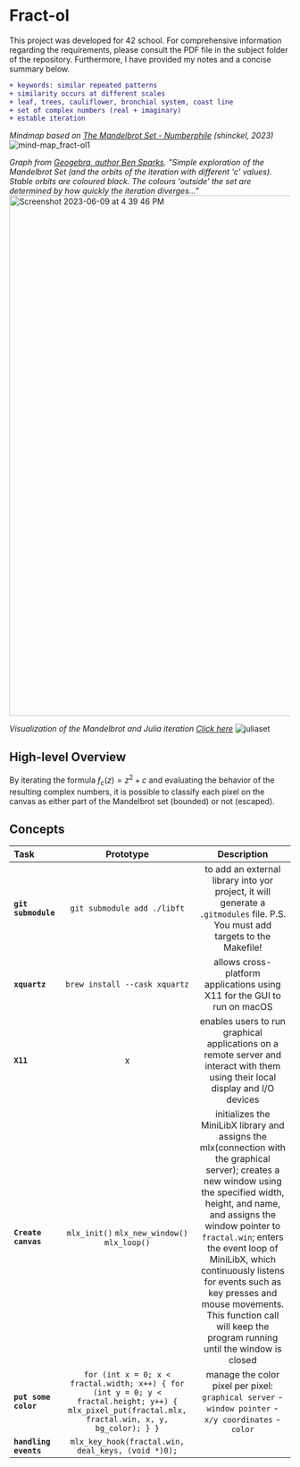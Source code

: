 # Fract-ol
This project was developed for 42 school. For comprehensive information regarding the requirements, please consult the PDF file in the subject folder of the repository. Furthermore, I have provided my notes and a concise summary below.
``` diff
+ keywords: similar repeated patterns
+ similarity occurs at different scales
+ leaf, trees, cauliflower, bronchial system, coast line
+ set of complex numbers (real + imaginary)
+ estable iteration
```
_Mindmap based on [The Mandelbrot Set - Numberphile](https://www.youtube.com/watch?v=NGMRB4O922I) (shinckel, 2023)_
![mind-map_fract-ol1](https://github.com/shinckel/fract-ol/assets/115558344/2ab02efd-7e0a-4ee9-90f2-67190a281f34)

_Graph from [Geogebra, author Ben Sparks](https://www.geogebra.org/m/BUVhcRSv#material/Npd3kBKn).
"Simple exploration of the Mandelbrot Set (and the orbits of the iteration with different 'c' values). Stable orbits are coloured black. The colours 'outside' the set are determined by how quickly the iteration diverges..."_
<img width="931" alt="Screenshot 2023-06-09 at 4 39 46 PM" src="https://github.com/shinckel/fract-ol/assets/115558344/17ff352b-6b10-4576-98d4-47d550d81e3c">

_Visualization of the Mandelbrot and Julia iteration [Click here](https://www.stefanbion.de/fraktal-generator/mandeliteration.html)_
![juliaset](https://github.com/shinckel/fract-ol/assets/115558344/ff6bb7db-8d32-45e8-a765-10b30c5ba116)

## High-level Overview
By iterating the formula $f_{c}(z) = z^2 + c$ and evaluating the behavior of the resulting complex numbers, it is possible to classify each pixel on the canvas as either part of the Mandelbrot set (bounded) or not (escaped).

## Concepts

| Task | Prototype | Description |
|:----|:-----:|:--------:|
| **`git submodule`** | `git submodule add ./libft` | to add an external library into yor project, it will generate a `.gitmodules` file. P.S. You must add targets to the Makefile! |
| **`xquartz`** | `brew install --cask xquartz` | allows cross-platform applications using X11 for the GUI to run on macOS |
| **`X11`** | x | enables users to run graphical applications on a remote server and interact with them using their local display and I/O devices |
| **`Create canvas`** | `mlx_init()` `mlx_new_window()` `mlx_loop()` | initializes the MiniLibX library and assigns the mlx(connection with the graphical server); creates a new window using the specified width, height, and name, and assigns the window pointer to `fractal.win`; enters the event loop of MiniLibX, which continuously listens for events such as key presses and mouse movements. This function call will keep the program running until the window is closed |
|**`put some color`**|  `for (int x = 0; x < fractal.width; x++) { for (int y = 0; y < fractal.height; y++) { mlx_pixel_put(fractal.mlx, fractal.win, x, y, bg_color); } }` | manage the color pixel per pixel: `graphical server` - `window pointer` - `x/y coordinates` - `color` |
| **`handling events`** | `mlx_key_hook(fractal.win, deal_keys, (void *)0);` |  |
